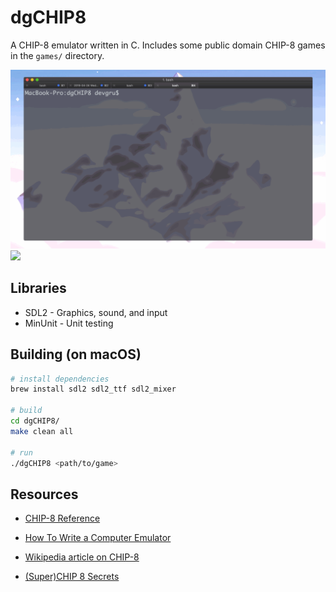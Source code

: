 dgCHIP8
=======

A CHIP-8 emulator written in C. Includes some public domain CHIP-8 games in the `games/` directory.

![](tetris.gif)
![](invaders.gif)

## Libraries

* SDL2 - Graphics, sound, and input
* MinUnit - Unit testing

## Building (on macOS)

```bash
# install dependencies
brew install sdl2 sdl2_ttf sdl2_mixer

# build
cd dgCHIP8/
make clean all

# run
./dgCHIP8 <path/to/game>

```

## Resources

* [CHIP-8 Reference](http://devernay.free.fr/hacks/chip8/C8TECH10.HTM)

* [How To Write a Computer Emulator](http://fms.komkon.org/EMUL8/HOWTO.html)

* [Wikipedia article on CHIP-8](https://en.wikipedia.org/wiki/CHIP-8)
  
* [(Super)CHIP 8 Secrets](https://github.com/AfBu/haxe-chip-8-emulator/wiki/(Super)CHIP-8-Secrets)
